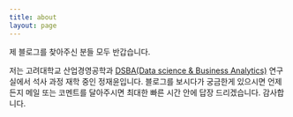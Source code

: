 ```yaml
---
title: about
layout: page
---
```


제 블로그를 찾아주신 분들 모두 반갑습니다.   

저는 고려대학교 산업경영공학과 [DSBA(Data science & Business Analytics)](http://dsba.korea.ac.kr) 연구실에서 석사 과정 재학 중인 정재윤입니다. 블로그를 보시다가 궁금한게 있으시면 언제든지 메일 또는 코멘트를 달아주시면 최대한 빠른 시간 안에 답장 드리겠습니다. 감사합니다. 
